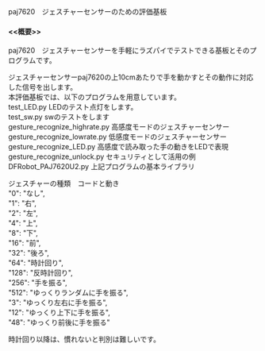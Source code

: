 paj7620　ジェスチャーセンサーのための評価基板

<h4><<概要>></h4>
paj7620　ジェスチャーセンサーを手軽にラズパイでテストできる基板とそのプログラムです。<br>

ジェスチャーセンサーpaj7620の上10cmあたりで手を動かすとその動作に対応した信号を出します。<br>
本評価基板では、以下のプログラムを用意しています。<br>
test_LED.py			LEDのテスト点灯をします。<br>
test_sw.py			swのテストをします<br>
gesture_recognize_highrate.py	高感度モードのジェスチャーセンサー<br>
gesture_recognize_lowrate.py	低感度モードのジェスチャーセンサー<br>
gesture_recognize_LED.py		高感度で読み取った手の動きをLEDで表現<br>
gesture_recognize_unlock.py	セキュリティとして活用の例<br>
DFRobot_PAJ7620U2.py		上記プログラムの基本ライブラリ<br>

ジェスチャーの種類　コードと動き<br>
"0": "なし", <br>
"1": "右",   <br>
"2": "左",   <br>
"4": "上",   <br>
"8": "下",   <br>
"16": "前",   <br>
"32": "後ろ",   <br>
"64": "時計回り",   <br>
"128": "反時計回り",   <br>
"256": "手を振る",   <br>
"512": "ゆっくりランダムに手を振る",   <br>
"3": "ゆっくり左右に手を振る",   <br>
"12": "ゆっくり上下に手を振る",   <br>
"48": "ゆっくり前後に手を振る"<br>

時計回り以降は、慣れないと判別は難しいです。<br>
